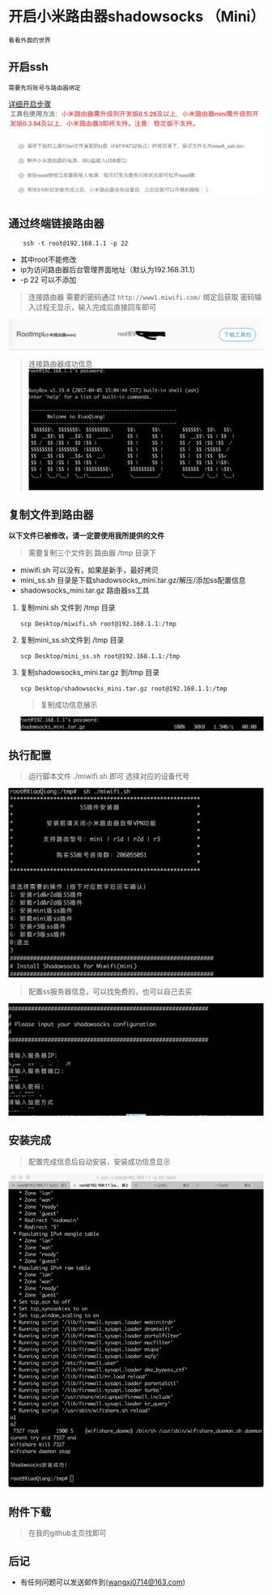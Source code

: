 # 开启小米路由器shadowsocks （Mini）

```
看看外面的世界
```

## 开启ssh
```
需要先将账号与路由器绑定
```
[详细开启步骤](https://d.miwifi.com/rom/ssh?userId=173867535)
![](media/14914889996647/14914900979110.jpg)


## 通过终端链接路由器

```
    ssh -t root@192.168.1.1 -p 22
```

* 其中root不能修改
* ip为访问路由器后台管理界面地址（默认为192.168.31.1）
* -p 22 可以不添加

> 连接路由器 需要的密码通过 `http://www1.miwifi.com/` 绑定后获取
> 密码输入过程无显示，输入完成后直接回车即可

![](media/14914889996647/14914900656799.jpg)

> 连接路由器成功信息
![](media/14914889996647/14914903095028.jpg)




## 复制文件到路由器
> 
**以下文件已被修改，请一定要使用我所提供的文件**
> 需要复制三个文件到 路由器 /tmp 目录下

* miwifi.sh 可以没有，如果是新手，最好拷贝
* mini_ss.sh 目录是下载shadowsocks_mini.tar.gz/解压/添加ss配置信息
* shadowsocks_mini.tar.gz 路由器ss工具

1. 复制mini.sh 文件到 /tmp 目录
    
    ```
    scp Desktop/miwifi.sh root@192.168.1.1:/tmp
    ```
2. 复制mini_ss.sh文件到 /tmp 目录
    
    ```
    scp Desktop/mini_ss.sh root@192.168.1.1:/tmp
    ```
3. 复制shadowsocks_mini.tar.gz 到/tmp 目录
    
    ```
    scp Desktop/shadowsocks_mini.tar.gz root@192.168.1.1:/tmp
    ```
    > 复制成功信息展示
    
    ![](media/14914889996647/14914901887634.jpg)


## 执行配置
> 运行脚本文件
> ./miwifi.sh 即可
> 选择对应的设备代号

![](media/14914889996647/14914909578514.jpg)

> 配置ss服务器信息，可以找免费的，也可以自己去买

![](media/14914889996647/14914910985253.jpg)

## 安装完成

> 配置完成信息后自动安装，安装成功信息显示

![](media/14914889996647/14914911678313.jpg)

## 附件下载
> 在我的github主页找即可

## 后记

* 有任何问题可以发送邮件到(wangxj0714@163.com)



